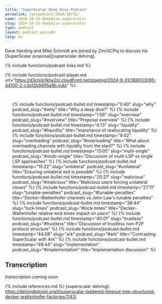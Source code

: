 ```yaml
---
title: 'SuperScalar Deep Dive Podcast'
permalink: /en/podcast/2024/10/31/
name: 2024-10-31-deepdive-superscalar
slug: 2024-10-31-deepdive-superscalar
type: podcast
layout: podcast-episode
lang: en
---
```

Dave Harding and Mike Schmidt are joined by ZmnSCPxj to discuss his [SuperScalar
proposal][superscalar delving].

{% include functions/podcast-links.md %}

{% include functions/podcast-player.md url="https://d3ctxlq1ktw2nl.cloudfront.net/staging/2024-9-31/389033095-44100-2-c3a12b9495a9b.m4a" %}

<br />
<ul>
    {% include functions/podcast-bullet.md timestamp="0:40" slug="why" podcast_slug="#why" title="Why a deep dive?" %}
    {% include functions/podcast-bullet.md timestamp="1:58" slug="overview" podcast_slug="#overview" title="Proposal overview" %}
    {% include functions/podcast-bullet.md timestamp="4:13" slug="liquidity" podcast_slug="#liquidity" title="Importance of reallocating liquidity" %}
    {% include functions/podcast-bullet.md timestamp="9:42" slug="overloading" podcast_slug="#overloading" title="What about overloading channels with liquidity from the start?" %}
    {% include functions/podcast-bullet.md timestamp="13:05" slug="multi-single" podcast_slug="#multi-single" title="Discussion of multi-LSP vs single LSP approaches" %}
    {% include functions/podcast-bullet.md timestamp="15:22" slug="unilateral" podcast_slug="#unilateral" title="Ensuring unilateral exit is possible" %}
    {% include functions/podcast-bullet.md timestamp="20:21" slug="malicious" podcast_slug="#malicious" title="Malicious users forcing unilateral closes" %}
    {% include functions/podcast-bullet.md timestamp="27:11" slug="tunable-penalties" podcast_slug="#tunable-penalties" title="Decker–Wattenhofer channels vs John Law's tunable penalties" %}
    {% include functions/podcast-bullet.md timestamp="38:44" slug="lock-times" podcast_slug="#lock-times" title="Decker–Wattenhofer relative lock times impact on users" %}
    {% include functions/podcast-bullet.md timestamp="40:01" slug="trustless" podcast_slug="#trustless" title="Discussion of trustless non-P2P protocol structure" %}
    {% include functions/podcast-bullet.md timestamp="44:08" slug="ark" podcast_slug="#ark" title="Contrasting SuperScalar with Ark" %}
    {% include functions/podcast-bullet.md timestamp="48:44" slug="implementation" podcast_slug="#implementation" title="Implementation discussion" %}
</ul>

## Transcription

_transcription coming soon_

{% include references.md %}
[superscalar delving]: https://delvingbitcoin.org/t/superscalar-laddered-timeout-tree-structured-decker-wattenhofer-factories/1143/
